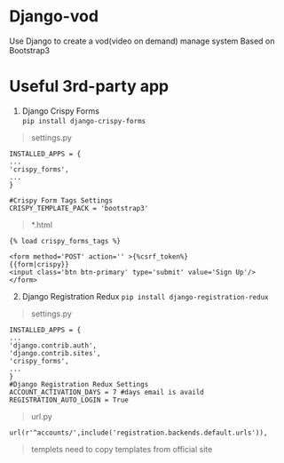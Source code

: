 # Django-vod
Use Django to create a vod(video on demand) manage system
Based on Bootstrap3

# Useful 3rd-party app
1. Django Crispy Forms \
`pip install django-crispy-forms`
>settings.py
```
INSTALLED_APPS = {
...
'crispy_forms',
...
}

#Crispy Form Tags Settings
CRISPY_TEMPLATE_PACK = 'bootstrap3'
```
>*.html
```
{% load crispy_forms_tags %}

<form method='POST' action='' >{%csrf_token%}
{{form|crispy}}
<input class='btn btn-primary' type='submit' value='Sign Up'/>
</form>
```
2. Django Registration Redux
`pip install django-registration-redux`
>settings.py
```
INSTALLED_APPS = {
...
'django.contrib.auth',
'django.contrib.sites',
'crispy_forms', 
...
}
#Django Registration Redux Settings
ACCOUNT_ACTIVATION_DAYS = 7 #days email is availd
REGISTRATION_AUTO_LOGIN = True
```
>url.py
```
url(r'^accounts/',include('registration.backends.default.urls')),
```
>templets
>need to copy templates from official site
